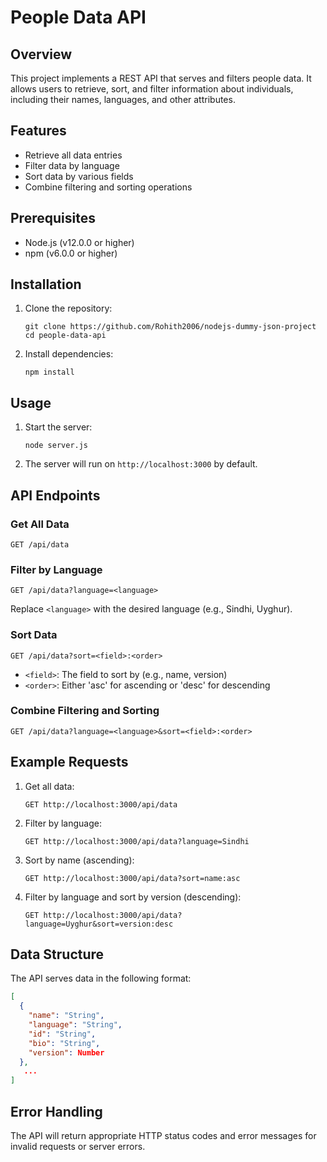 
# People Data API

## Overview

This project implements a REST API that serves and filters people data. It allows users to retrieve, sort, and filter information about individuals, including their names, languages, and other attributes.

## Features

- Retrieve all data entries
- Filter data by language
- Sort data by various fields
- Combine filtering and sorting operations

## Prerequisites

- Node.js (v12.0.0 or higher)
- npm (v6.0.0 or higher)

## Installation

1. Clone the repository:
   ```
   git clone https://github.com/Rohith2006/nodejs-dummy-json-project
   cd people-data-api
   ```

2. Install dependencies:
   ```
   npm install
   ```

## Usage

1. Start the server:
   ```
   node server.js
   ```

2. The server will run on `http://localhost:3000` by default.

## API Endpoints

### Get All Data
```
GET /api/data
```

### Filter by Language
```
GET /api/data?language=<language>
```
Replace `<language>` with the desired language (e.g., Sindhi, Uyghur).

### Sort Data
```
GET /api/data?sort=<field>:<order>
```
- `<field>`: The field to sort by (e.g., name, version)
- `<order>`: Either 'asc' for ascending or 'desc' for descending

### Combine Filtering and Sorting
```
GET /api/data?language=<language>&sort=<field>:<order>
```

## Example Requests

1. Get all data:
   ```
   GET http://localhost:3000/api/data
   ```

2. Filter by language:
   ```
   GET http://localhost:3000/api/data?language=Sindhi
   ```

3. Sort by name (ascending):
   ```
   GET http://localhost:3000/api/data?sort=name:asc
   ```

4. Filter by language and sort by version (descending):
   ```
   GET http://localhost:3000/api/data?language=Uyghur&sort=version:desc
   ```

## Data Structure

The API serves data in the following format:

```json
[
  {
    "name": "String",
    "language": "String",
    "id": "String",
    "bio": "String",
    "version": Number
  },
   ...
]
```

## Error Handling

The API will return appropriate HTTP status codes and error messages for invalid requests or server errors.
